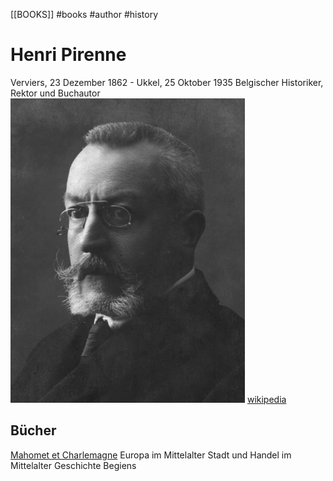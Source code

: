 [[BOOKS]] #books #author #history
# Henri Pirenne
Verviers, 23 Dezember 1862 - Ukkel, 25 Oktober 1935
Belgischer Historiker, Rektor und Buchautor
![img](Henri_Pirenne.gif)
[wikipedia](https://en.wikipedia.org/wiki/Henri_Pirenne)

## Bücher
[Mahomet et Charlemagne](2106032344.md)
Europa im Mittelalter
Stadt und Handel im Mittelalter
Geschichte Begiens
